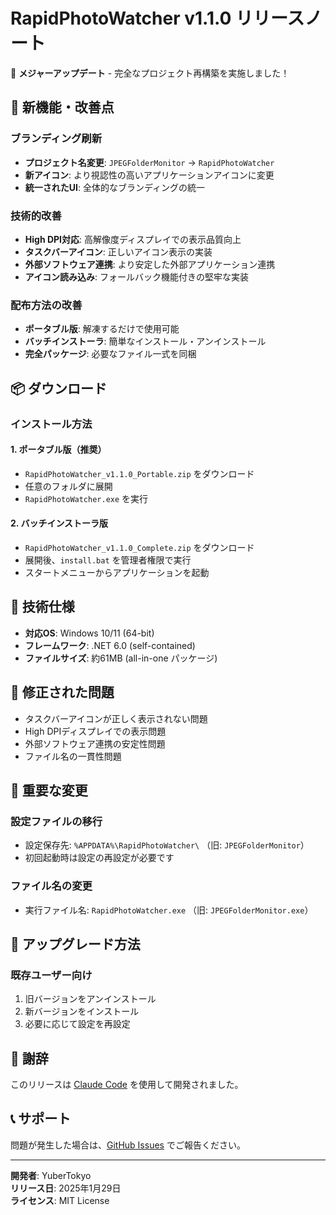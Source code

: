 # RapidPhotoWatcher v1.1.0 リリースノート

🎉 **メジャーアップデート** - 完全なプロジェクト再構築を実施しました！

## 🚀 新機能・改善点

### ブランディング刷新
- **プロジェクト名変更**: `JPEGFolderMonitor` → `RapidPhotoWatcher`
- **新アイコン**: より視認性の高いアプリケーションアイコンに変更
- **統一されたUI**: 全体的なブランディングの統一

### 技術的改善
- **High DPI対応**: 高解像度ディスプレイでの表示品質向上
- **タスクバーアイコン**: 正しいアイコン表示の実装
- **外部ソフトウェア連携**: より安定した外部アプリケーション連携
- **アイコン読み込み**: フォールバック機能付きの堅牢な実装

### 配布方法の改善
- **ポータブル版**: 解凍するだけで使用可能
- **バッチインストーラ**: 簡単なインストール・アンインストール
- **完全パッケージ**: 必要なファイル一式を同梱

## 📦 ダウンロード

### インストール方法

#### 1. ポータブル版（推奨）
- `RapidPhotoWatcher_v1.1.0_Portable.zip` をダウンロード
- 任意のフォルダに展開
- `RapidPhotoWatcher.exe` を実行

#### 2. バッチインストーラ版
- `RapidPhotoWatcher_v1.1.0_Complete.zip` をダウンロード
- 展開後、`install.bat` を管理者権限で実行
- スタートメニューからアプリケーションを起動

## 🔧 技術仕様

- **対応OS**: Windows 10/11 (64-bit)
- **フレームワーク**: .NET 6.0 (self-contained)
- **ファイルサイズ**: 約61MB (all-in-one パッケージ)

## 🐛 修正された問題

- タスクバーアイコンが正しく表示されない問題
- High DPIディスプレイでの表示問題
- 外部ソフトウェア連携の安定性問題
- ファイル名の一貫性問題

## 🚨 重要な変更

### 設定ファイルの移行
- 設定保存先: `%APPDATA%\RapidPhotoWatcher\` （旧: `JPEGFolderMonitor`）
- 初回起動時は設定の再設定が必要です

### ファイル名の変更
- 実行ファイル名: `RapidPhotoWatcher.exe` （旧: `JPEGFolderMonitor.exe`）

## 📝 アップグレード方法

### 既存ユーザー向け
1. 旧バージョンをアンインストール
2. 新バージョンをインストール
3. 必要に応じて設定を再設定

## 🙏 謝辞

このリリースは [Claude Code](https://claude.ai/code) を使用して開発されました。

## 📞 サポート

問題が発生した場合は、[GitHub Issues](https://github.com/yubertokyo/RapidPhotoWatcher/issues) でご報告ください。

---

**開発者**: YuberTokyo  
**リリース日**: 2025年1月29日  
**ライセンス**: MIT License